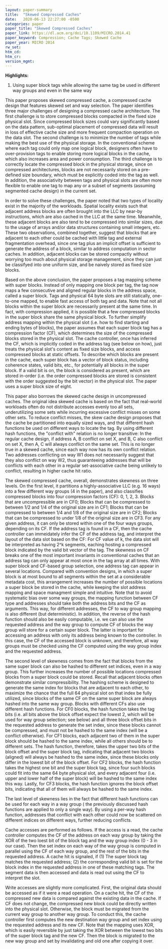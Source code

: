 ```yaml
---
layout: paper-summary
title:  "Skewed Compressed Caches"
date:   2020-06-13 22:27:00 -0500
categories: paper
paper_title: "Skewed Compressed Caches"
paper_link: https://dl.acm.org/doi/10.1109/MICRO.2014.41
paper_keyword: Compression; Cache Tags; Skewed Cache
paper_year: MICRO 2014
rw_set:
htm_cd:
htm_cr:
version_mgmt:
---
```


**Highlights:**

1. Using super block tags while allowing the same tag be used in different way groups and even in the same way

This paper proposes skewed compressed cache, a compressed cache design that features skewed set and way selection.
The paper identifies three major challenges of designing a compressed cache architecture. The first challenge is to
store compressed blocks compacted in the fixed size physical slot. Since compressed block sizes could vary significantly
based on the data pattern, sub-optimal placement of compressed data will result in loss of effective cache size and 
more frequent compaction operation on the data slot. The second challenge is to minimize the number of tags while making
the best use of the physical storage. In the conventional scheme where each tag could only map one logical block, 
designers often have to over-provision tags to enable storing more logical blocks in the cache, which also increases
area and power consumption. The third challenge is to correctly locate the compressed block in the physical storage,
since on compressed architectures, blocks are not necessarily stored on a pre-defined size boundary, which must be
explicitly coded into the tag as well. In addition, the associativity between tags and physical slots are often more
flexible to enable one tag to map any or a subset of segments (assuming segmented cache design) in the current set.

In order to solve these challenges, the paper noted that two types of locality exist in the majority of the workloads.
Spatial locality exists such that adjacent address blocks are often brought into the LLC by near-by instructions, which
are also cached in the LLC at the same time. Meanwhile, these adjacent blocks are also tend to be compressed into similar
sizes, due to the usage of arrays and/or data structures containing small integers, etc.
These two observations, combined together, suggest that blocks that are adjacent to each other could be cached with little
tag and external fragmentation overhead, since one tag plus an implicit offset is sufficient to generate the address of 
a block, similar to address computation in sector caches. In addition, adjacent blocks can be stored compactly without 
worrying too much about physical storage management, since they can just be classifyed into one uniform size, and be 
naively stored as fixed size blocks.

Based on the above conclusion, the paper proposes a tag mapping scheme with super blocks. Instead of only mapping one 
block per tag, the tag now maps a few consecutive and aligned regular blocks in the address space, called a super block.
Tags and physical 64 byte slots are still statically, one-to-one mapped, to enable fast access of both tag and data.
Note that not all blocks within the super block are necessarily present at the same time. In fact, with compression
applied, it is possible that a few compressed blocks in the super block share the same physical block.
To further simplify address mapping within the physical slot (i.e. how to find starting and ending bytes of blocks),
the paper assumes that each super block tag has a compression factor (CF), which determines the size of the compressed blocks
stored in the physical slot. The cache controller, once has inferred the CF, which is implicitly coded in the address tag 
(see below on how), just treats the physical slot's content as fixed size blocks, and access compressed blocks at static 
offsets. To describe which blocks are present in the cache, each super block has a vector of block status, including coherence
states, valid bits, etc., for potentially all blocks in the super block.
If a valid bit is on, the block is considered as present, which are stored in-order (i.e. the order compressed blocks
are stored is consistent with the order suggested by the bit vector) in the physical slot.
The paper uses a super block size of eight.

This paper also borrows the skewed cache design in uncompressed caches. The original idea skewed cache is based on the 
fact that real-world workloads often do not distribute accesses evenly too all sets, underutilizing some sets while 
incurring excessive conflict misses on some other sets. To reduce conflict misses, the skew cache design proposes that
the cache be partitioned into equally sized ways, and that different hash functions be used on different ways to locate
the tag. By using different hash functions, the "conflict with" relation is no longer transitive: In the regular cache
design, if address A, B conflict on set X, and B, C also conflict on set X, then A, C will always conflict on the 
same set. This is no longer true in a skewed cache, since each way now has its own conflict relation. Two addresses
conflicting on way W1 does not necessarily suggest that they also conflict on way W2, thus guaranteeing addresses
that will be conflicts with each other in a regular set-associative cache being unlikely to conflict, resulting in
higher cache hit ratio. 

The skewed compressed cache, overall, demonstrates skewness on three levels. On the first level, it partitions a 
highly-associative LLC (e.g. 16 ways) into a few different way groups (4 in the paper), and also classifies compressed 
blocks into four compression factors (CF): 0, 1, 2, 3. Blocks that are uncompressible are in CF0; Blocks that can be compressed
to between 1/2 and 1/4 of the original size are in CF1; Blocks that can be compressed to between 1/4 and 1/8 of the original
size are in CF2; Blocks that can be compressed to under 1/8 of the original size are in CF3. For any given address, 
it can only be stored within one of the four ways groups, depending on its CF. If the address tag is found in a CF,
then the cache controller can immeidately infer the CF of the address tag, and interpret the layout of the data slot based
on the CF: For CF value of k, the data slot will be interpreted as having 2^k segments, eaching hosting a compressed
block indicated by the valid bit vector of the tag.
The skewness on CF breaks one of the most important invariants in conventional caches that an address tag can
only appear at most once in the tag array at all times. 
With super block and CF-based group selection, one address tag can appear in several locations. 
Compared with convention designs, in which a super block is at most bound to all segments within the set at a considerable
metadata cost, this arrangement increases the number of possible locations a super block be stored in the cache, while 
keeping the slot address mapping and space managment simple and intuitive.
Note that to avoid systematic bias over some way groups, the mapping function between CF type and addresses should take 
both the address bits and the CF as arguments. This way, for different addresses, the CF to way group mapping is also 
different (but deterministic). In addition, the reverse of the hash function should also be easily computable, i.e.
we can also use the requested address and the way group to compute CF of blocks the way group will store for a
certain super block. The latter is important for accessing an address with only its address being known to the 
controller. In this case, the CF of the accessed block is unknown, and therefore, all way groups must be checked
using the CF computed using the way group index and the requested address.

The second level of skewness comes from the fact that blocks from the same super block can also be hashed to different 
set indices, even in a way group. This further increases the number of possible locations compressed blocks from a super 
block could be stored.
Recall that adjacent blocks often demonstrate similar compressibility. The hashing scheme is designed to generate the
same index for blocks that are adjacent to each other, to maximize the chance that the full 64 physical slot on that
index be fully utilized, since blocks of the same CF on the same super block are always hashed into the same way group.
Blocks with different CFs also use different hash functions. For CF0 blocks, the hash function takes the tag bits 
(i.e. all bits above the block offset expect the lowest 2, which will be used for way group selection; see below) and 
all three block offset bits in the requested address to generate the set index, since these blocks cannot be compressed,
and must not be hashed to the same index (will be a conflict otherwise).
For CF1 blocks, each adjacent two of them in the super block should be hashed to the same index, while all others should
be to different sets. The hash function, therefore, takes the upper two bits of the block offset and the super block tag,
indicating that adjacent two blocks (aligned) will always be hashed to the same index, since these blocks only differ in
the lowest bit of the block offset.
For CF2 blocks, the hash function takes the highest one bit and the super block tag, since four such blocks could fit into
the same 64 byte physical slot, and every adjacent four (i.e. upper and lower half of the super block) will be hashed to
the same index this way. Lastly, for CF3 blocks, the hash function ignores the block offset bits, indicating that all of
them will always be hashed to the same index.

The last level of skewness lies in the fact that different hash functions can be used for each way in a way group (
the previously discussed hash functions are applied to only a single way). By using a per-way hash function, addresses
that conflict with each other could now be scattered on different indices on different ways, further reducing conflicts.

Cache accesses are performed as follows. If the access is a read, the cache controller computes the CF of the address
on each way group by taking the XOR of the two loest bit of the block tag and the way group index (0 - 3 in our case).
Then the set index on each way of the way group is computed in parallel using the CF of each way group, and the rest
of the bits in the requested address.
A cache hit is signaled, if (1) The super block tag matches the requested address; (2) the corresponding valid bit is set
for the block index in the requested address in one of these matching tags. The segment data is then accessed and data
is read out using the CF to interpret the slot.

Write accesses are slightly more complicated. First, the original data should be accessed as if it were a read operation.
On a cache hit, the CF of the compressed new data is compared against the existing data in the cache. If CF does not change,
the compressed new block could be directly written into the physical slot. Otherwise, the block must be migrated
from the current way group to another way group. To conduct this, the cache controller first computes the new destination
way group and set index using the requested address and its new CF. Note that the mapping uses XOR, which is easily
reversible by just taking the XOR between the lowest two bits of the super block tag and the new CF. Then the block is 
migrated to the new way group and set by invalidating and old one after copying it over.